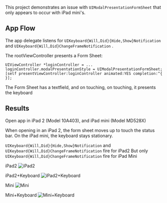 This project demonstrates an issue with `UIModalPresentationFormSheet` that only appears to occur with iPad mini's.


## App Flow

The app delegate listens for `UIKeyboard{Will,Did}{Hide,Show}Notification` and `UIKeyboard{Will,Did}ChangeFrameNotification` .

The rootViewController presents a Form Sheet:

    UIViewController *loginController = ...
    loginController.modalPresentationStyle = UIModalPresentationFormSheet;
    [self presentViewController:loginController animated:YES completion:^{ }];

The Form Sheet has a textfield, and on touching, on touching, it presents the keyboard

## Results

Open app in iPad 2 (Model 10A403), and iPad mini (Model MD528X)

When opening in an iPad 2, the form sheet moves up to touch the status bar.  On the iPad mini, the keyboard stays stationary.

`UIKeyboard{Will,Did}{Hide,Show}Notification` and `UIKeyboard{Will,Did}ChangeFrameNotification` fire for iPad2
But only `UIKeyboard{Will,Did}ChangeFrameNotification` fire for iPad Mini


iPad2
![iPad2](http://i.imgur.com/vyPy2.png "iPad2")

iPad2+Keyboard
![iPad2+Keyboard](http://i.imgur.com/UHXtP.png "iPad2+Keyboard")

Mini
![Mini](http://i.imgur.com/GqVAU.png "Mini")

Mini+Keyboard
![Mini+Keyboard](http://i.imgur.com/uqyeW.png "Mini+Keyboard")
